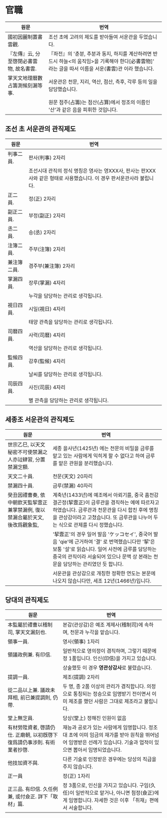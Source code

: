 # 官職

| 원문 | 번역 |
|---|---|
| 國初因麗制置書雲觀. | 조선 초에 고려의 제도를 받아들여 서운관을 두었습니다. |
| 『左傳』云, 分至啓閉必書雲物, 故名書雲. | 『좌전』의 '춘분, 추분과 동지, 하지를 계산하려면 반드시 하늘<의 움직임>을 기록해야 한다[必書雲物]' 라는 글을 따서 이름을 서운(書雲)관 이라 했습니다. |
| 掌天文地理曆數占籌測候刻漏等事. | 서운관은 천문, 지리, 역산, 점산, 측후, 각루 등의 일을 담당했습니다. |
| | 원문 점주(占籌)는 점산(占算)에서 정조의 이름인 '산'과 같은 음을 피휘한 것입니다. |

## 조선 초 서운관의 관직제도

| 원문 | 번역 |
|---|---|
| 判事二員. | 판사(判事) 2자리 |
| | 조선시대 관직의 정식 명칭은 영사는 영XXX사, 판사는 판XXX사와 같은 형태로 사용했습니다. 이 경우 판서운관사라 불립니다. |
| 正二員. | 정(正) 2자리 |
| 副正二員. | 부정(副正) 2자리 |
| 丞二員. | 승(丞) 2자리 |
| 注簿二員. | 주부(注簿) 2자리 |
| 兼注簿二員. | 겸주부(兼注簿) 2자리 |
| 掌漏四員. | 장루(掌漏) 4자리 
| | 누각을 담당하는 관리로 생각됩니다. |
| 視日四員. | 시일(視日) 4자리
| | 태양 관측을 담당하는 관리로 생각됩니다. |
| 司曆四員. | 사력(司曆) 4자리
| | 역산을 담당하는 관리로 생각됩니다. |
| 監候四員. | 감후(監候) 4자리
| | 날씨를 담당하는 관리로 생각됩니다. |
| 司辰四員. | 사진(司辰) 4자리
| | 별 관측을 담당하는 관리로 생각됩니다. |

## 세종조 서운관의 관직제도

| 원문 | 번역 |
|---|---|
| 世宗乙巳, 以天文秘密不可使禁漏之人亦竝肄習, 分置禁漏㝎額. | 세종 을사년(1425년) 에는 천문의 비밀을 금루를 맡고 있는 사람에게 익히게 할 수 없다고 하여 금루를 맡은 관원을 분리했습니다. |
| 天文二十員. | 천문(天文) 20자리 |
| 禁漏四十員. | 금루(禁漏) 40자리 |
| 癸丑因禮曹奏, 依中朝欽天監挈壼正兼掌禁漏例, 復以禁漏合屬於天文, 後改爲觀象監, | 계축년(1433년)에 예조에서 아뢰기를, 중국 흠천감 결곤정(挈壼正)이 금루관을 겸직하는 예에 따르자고 하였습니다. 금루관과 천문관을 다시 합친 후에 명칭을 관상감이라고 고쳤습니다. 또 금루관을 나누어 두는 식으로 관제를 다시 정했습니다. |
|  | '挈壼正'의 경우 일어 발음 'ケッコセイ', 중국어 발음 'qie'에 근거하여 '결' 로 번역했습니다만 '挈'은 보통 '설'로 읽습니다. 일어 사전에 금루를 담당하는 중국의 관직이라 서술되어 있으나 문맥 상 본래는 천문을 담당하는 관리였던 듯 합니다. |
|  | 서운관을 관상감으로 개칭한 정확한 연도는 본문에 나오지 않습니다만, 세조 12년(1466년)입니다. |

## 당대의 관직제도

| 원문 | 번역 |
|---|---|
| 本監屬於禮曹以稽制司, 掌天文漏刻也. | 본감(관상감)은 예조 계제사(稽制司)에 속하며, 천문과 누각을 맡습니다. |
| 領事一員. | 영사(領事) 1자리 |
| 領議政例兼. 有印信. | 일반적으로 영의정이 겸직하며, 그렇기 때문에 정 1품입니다. 인신(印信)을 가지고 있습니다. |
| | 상술했듯 이 경우 **영관상감사**로 불렸습니다. |
| 提調一員. | 제조(提調) 2자리 |
| 從二品以上兼. 議政未拜相, 前已兼提調則, 仍帶. | 두 명, 종 2품 이상의 관리가 겸직합니다. 의정으로 통칭되는 정승으로 임명받기 전이면서 이미 제조를 했던 사람은 그대로 제조라고 불립니다. |
| 堂上無㝎員. | 당상(堂上) 정해진 인원이 없음 |
| 有材勞陞資者, 啓請仍仕. 正廟朝, 以初旣啓下復爲請仍事涉則. 有術業者抄啓. | 재능과 공로가 있는 사람에게 임명합니다. 정조 대 초에 이미 임금의 재가를 받아 원칙을 뛰어넘어 임명받은 선례가 있습니다. 기술과 업적이 있으면 뽑아서 임명되었습니다. |
| 他技加資不與. | 다른 기술로 인정받은 경우에는 당상의 직급을 주지 않습니다. |
| 正一員 | 정(正) 1자리 |
| 正三品. 有印信. 久任例兼, 或付僉正. 詳下「取材」篇. | 정 3품으로, 인신을 가지고 있습니다. 구임(久任)이 일반적으로 맡거나, 아니면 첨정(僉正)에게 임명합니다. 자세한 것은 이후 「취재」편에서 서술합니다. |